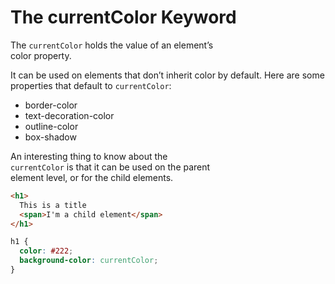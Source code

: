 # The currentColor Keyword

The `currentColor` holds the value of an element’s  
color property.

It can be used on elements that don’t inherit
color by default. Here are some properties that
default to `currentColor`:  
- border-color
- text-decoration-color
- outline-color
- box-shadow

An interesting thing to know about the  
`currentColor` is that it can be used on the parent  
element level, or for the child elements.

```html
<h1>
  This is a title
  <span>I'm a child element</span>
</h1>
```

```css
h1 {
  color: #222;
  background-color: currentColor;
}
```
